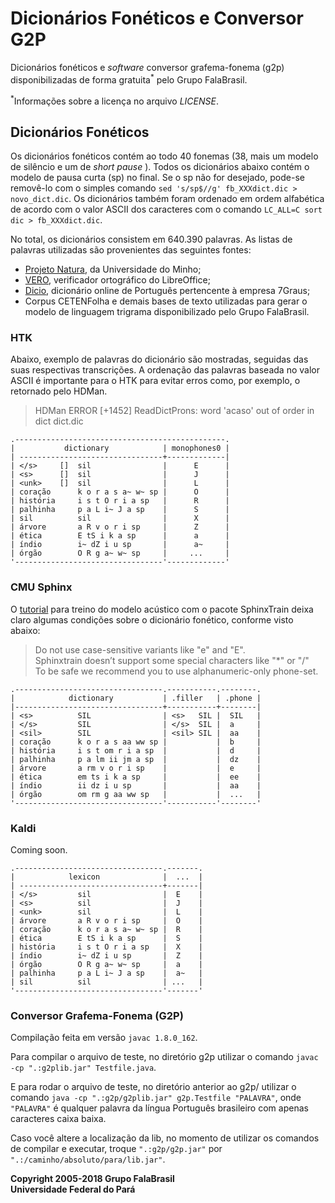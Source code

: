 # Dicionários Fonéticos e Conversor G2P
Dicionários fonéticos e _software_ conversor grafema-fonema (g2p)
disponibilizadas de forma gratuita<sup>\*</sup> pelo Grupo FalaBrasil.

<sup>\*</sup>Informações sobre a licença no arquivo _LICENSE_.

## Dicionários Fonéticos
Os dicionários fonéticos contém ao todo 40 fonemas (38, mais um modelo de
silêncio e um de _short pause_ ). Todos os dicionários abaixo contém o modelo
de pausa curta (sp) no final. Se o sp não for desejado, pode-se removê-lo com
o simples comando `sed 's/sp$//g' fb_XXXdict.dic > novo_dict.dic`. Os
dicionários também foram ordenado em ordem alfabética de acordo com o valor
ASCII dos caracteres com o comando `LC_ALL=C sort dic > fb_XXXdict.dic`.

No total, os dicionários consistem em 640.390 palavras. As listas de palavras
utilizadas são provenientes das seguintes fontes:

- [Projeto Natura](http://natura.di.uminho.pt/wiki/doku.php), da Universidade do
Minho; 
- [VERO](https://pt-br.libreoffice.org/projetos/vero/), verificador ortográfico
do LibreOffice;
- [Dicio](https://www.dicio.com.br/), dicionário online de Português pertencente
à empresa 7Graus;
- Corpus CETENFolha e demais bases de texto utilizadas para gerar o modelo de
linguagem trigrama disponibilizado pelo Grupo FalaBrasil.

### HTK
Abaixo, exemplo de palavras do dicionário são mostradas, seguidas das suas
respectivas transcrições. A ordenação das palavras baseada no valor ASCII é 
importante para o HTK para evitar erros como, por exemplo, o retornado pelo
HDMan.

> HDMan ERROR [+1452] ReadDictProns: word 'acaso' out of order in dict dict.dic

```
.-----------------------------------------------.
|           dictionary            | monophones0 |
| --------------------------------+-------------|
| </s>     []  sil                |      E      |
| <s>      []  sil                |      J      |
| <unk>    []  sil                |      L      |
| coração      k o r a s a~ w~ sp |      O      |
| história     i s t O r i a sp   |      R      |
| palhinha     p a L i~ J a sp    |      S      |
| sil          sil                |      X      |
| árvore       a R v o r i sp     |      Z      |
| ética        E tS i k a sp      |      a      |
| índio        i~ dZ i u sp       |      a~     |
| órgão        O R g a~ w~ sp     |     ...     |
'---------------------------------'-------------'
```

### CMU Sphinx
O [tutorial](https://cmusphinx.github.io/wiki/tutorialam/) para treino do modelo
acústico com o pacote SphinxTrain deixa claro algumas condições sobre o
dicionário fonético, conforme visto abaixo:

>Do not use case-sensitive variants like "e" and "E".   
>Sphinxtrain doesn’t support some special characters like "\*" or "/"  
>To be safe we recommend you to use alphanumeric-only phone-set.

```
.---------------------------------.-----------.--------.
|            dictionary           | .filler   | .phone |
|---------------------------------+-----------+--------|
| <s>          SIL                | <s>   SIL |  SIL   | 
| </s>         SIL                | </s>  SIL |  a     |
| <sil>        SIL                | <sil> SIL |  aa    |
| coração      k o r a s aa ww sp |           |  b     | 
| história     i s t om r i a sp  |           |  d     |
| palhinha     p a lm ii jm a sp  |           |  dz    |
| árvore       a rm v o r i sp    |           |  e     |
| ética        em ts i k a sp     |           |  ee    |
| índio        ii dz i u sp       |           |  aa    |
| órgão        om rm g aa ww sp   |           |  ...   |
'---------------------------------'-----------'--------'
```

### Kaldi
Coming soon.

```
.---------------------------------.-------.
|            lexicon              |  ...  |
| --------------------------------+-------|
| </s>         sil                |  E    |
| <s>          sil                |  J    |
| <unk>        sil                |  L    |
| árvore       a R v o r i sp     |  O    |
| coração      k o r a s a~ w~ sp |  R    |
| ética        E tS i k a sp      |  S    |
| história     i s t O r i a sp   |  X    |
| índio        i~ dZ i u sp       |  Z    |
| órgão        O R g a~ w~ sp     |  a    |
| palhinha     p a L i~ J a sp    |  a~   |
| sil          sil                | ...   |   
'---------------------------------'-------'
```

### Conversor Grafema-Fonema (G2P)
Compilação feita em versão `javac 1.8.0_162`.

Para compilar o arquivo de teste, no diretório g2p utilizar o comando `javac -cp
".:g2plib.jar" Testfile.java`.

E para rodar o arquivo de teste, no diretório anterior ao g2p/ utilizar o
comando `java -cp ".:g2p/g2plib.jar" g2p.Testfile "PALAVRA"`, onde `"PALAVRA"` é
qualquer palavra da língua Português brasileiro com apenas caracteres caixa
baixa.

Caso você altere a localização da lib, no momento de utilizar os comandos de
compilar e executar, troque `".:g2p/g2p.jar"` por
`".:/caminho/absoluto/para/lib.jar"`.

__Copyright 2005-2018 Grupo FalaBrasil__   
__Universidade Federal do Pará__

